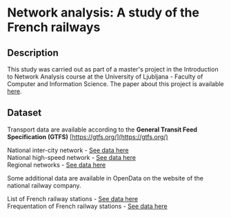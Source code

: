 # Network analysis: A study of the French railways

## Description

This study was carried out as part of a master's project in the Introduction to Network Analysis course at the University of Ljubljana - Faculty of Computer and Information Science. The paper about this project is available [here](https://drive.google.com/file/d/104CAySntSj-lf4dg7QzE0kU4dkj3_dMg/view).  

## Dataset  

Transport data are available according to the **General Transit Feed Specification (GTFS)**  [https://gtfs.org/](https://gtfs.org/)

National inter-city network - [See data here](https://transport.data.gouv.fr/datasets/horaires-des-lignes-intercites-sncf)  
National high-speed network - [See data here](https://transport.data.gouv.fr/datasets/horaires-des-tgv)  
Regional networks - [See data here](https://transport.data.gouv.fr/datasets/horaires-des-lignes-ter-sncf)

Some additional data are available in OpenData on the website of the national railway company.

List of French railway stations - [See data here](https://data.sncf.com/explore/dataset/liste-des-gares)  
Frequentation of French railway stations - [See data here](https://data.sncf.com/explore/dataset/frequentation-gares)  
